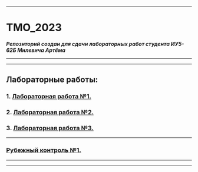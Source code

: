 ___
# ТМО_2023
***Репозиторий создан для сдачи лабораторных работ студента ИУ5-62Б Милевича Артёма***
___
___
## Лабораторные работы:
### 1. [Лабораторная работа №1.](https://github.com/orrambo/TMO_2023/tree/main/lab1) 

### 2. [Лабораторная работа №2.](https://github.com/orrambo/TMO_2023/tree/main/lab2) 

### 3. [Лабораторная работа №3.](https://github.com/orrambo/TMO_2023/tree/main/lab3) 

___

### [Рубежный контроль №1.](https://github.com/orrambo/TMO_2023/tree/main/rk1) 
___
___
